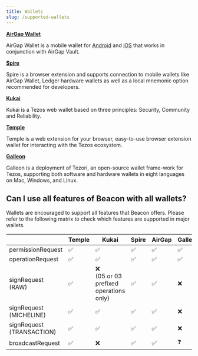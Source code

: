 ```yaml
---
title: Wallets
slug: /supported-wallets
---
```


**[AirGap Wallet](https://airgap.it)**

AirGap Wallet is a mobile wallet for [Android](https://play.google.com/store/apps/details?id=it.airgap.wallet) and [iOS](https://apps.apple.com/us/app/airgap-wallet/id1420996542?l=de&ls=1) that works in conjunction with AirGap Vault.

**[Spire](https://spirewallet.com/)**

Spire is a browser extension and supports connection to mobile wallets like AirGap Wallet, Ledger hardware wallets as well as a local mnemonic option recommended for developers.

**[Kukai](https://wallet.kukai.app/)**

Kukai is a Tezos web wallet based on three principles: Security, Community and Reliability.

**[Temple](https://templewallet.com/)**

Temple is a web extension for your browser, easy-to-use browser extension wallet for interacting with the Tezos ecosystem.

**[Galleon](https://cryptonomic.tech/galleon.html)**

Galleon is a deployment of Tezori, an open-source wallet frame-work for Tezos, supporting both software and hardware wallets in eight languages on Mac, Windows, and Linux.

## Can I use all features of Beacon with all wallets?

Wallets are encouraged to support all features that Beacon offers. Please refer to the following matrix to check which features are supported in major wallets.

|                           | Temple | Kukai                                         | Spire | AirGap | Galleon |
| ------------------------- | ------ | --------------------------------------------- | ----- | ------ | ------- |
| permissionRequest         | ✅     | ✅                                            | ✅    | ✅     | ✅      |
| operationRequest          | ✅     | ✅                                            | ✅    | ✅     | ✅      |
| signRequest (RAW)         | ✅     | ❌ <br /> (05 or 03 prefixed operations only) | ✅    | ✅     | ❌      |
| signRequest (MICHELINE)   | ✅     | ✅                                            | ✅    | ✅     | ❌      |
| signRequest (TRANSACTION) | ✅     | ✅                                            | ✅    | ✅     | ❌      |
| broadcastRequest          | ✅     | ❌                                            | ✅    | ✅     | ❓      |
